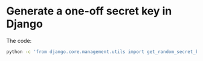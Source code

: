 # Generate a one-off secret key in Django

The code:

```bash
python -c 'from django.core.management.utils import get_random_secret_key; print(get_random_secret_key())'
```